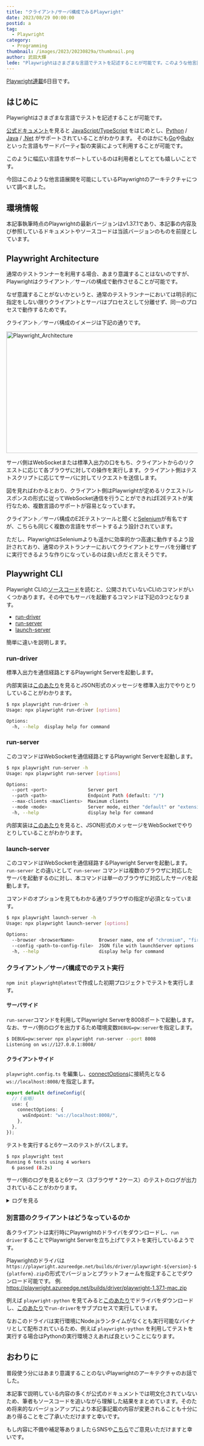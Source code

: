```yaml
---
title: "クライアント/サーバ構成でみるPlaywright"
date: 2023/08/29 00:00:00
postid: a
tag:
  - Playwright
category:
  - Programming
thumbnail: /images/2023/20230829a/thumbnail.png
author: 武田大輝
lede: "Playwrightはさまざまな言語でテストを記述することが可能です。このような他言語展開を可能にしているPlaywrightのアーキテクチャについて調べてみました。"
---
```


[Playwright連載](/articles/20230821a/)6日目です。

## はじめに

Playwrightはさまざまな言語でテストを記述することが可能です。

[公式ドキュメント](https://playwright.dev/docs/languages)を見ると [JavaScript/TypeScript](https://github.com/microsoft/playwright) をはじめとし、[Python](https://github.com/microsoft/playwright-python) / [Java](https://github.com/microsoft/playwright-java) / [.Net](https://github.com/microsoft/playwright-dotnet) がサポートされていることがわかります。
そのほかにも[Go](https://github.com/playwright-community/playwright-go)や[Ruby](https://github.com/YusukeIwaki/playwright-ruby-client)といった言語もサードパーティ製の実装によって利用することが可能です。

このように幅広い言語をサポートしているのは利用者としてとても嬉しいことです。

今回はこのような他言語展開を可能にしているPlaywrightのアーキテクチャについて調べました。

## 環境情報

本記事執筆時点のPlaywrightの最新バージョンはv1.37.1であり、本記事の内容及び参照しているドキュメントやソースコードは当該バージョンのものを前提としています。

## Playwright Architecture

通常のテストランナーを利用する場合、あまり意識することはないのですが、Playwrightはクライアント／サーバの構成で動作させることが可能です。

なぜ意識することがないかというと、通常のテストランナーにおいては明示的に指定をしない限りクライアントとサーバはプロセスとして分離せず、同一のプロセスで動作するためです。

クライアント／サーバ構成のイメージは下記の通りです。

<img src="/images/2023/20230829a/Playwright_Architecture.drawio.png" alt="Playwright_Architecture" width="800" height="320" loading="lazy">

サーバ側はWebSocketまたは標準入出力の口をもち、クライアントからのリクエストに応じて各ブラウザに対しての操作を実行します。クライアント側はテストスクリプトに応じてサーバに対してリクエストを送信します。

図を見ればわかるとおり、クライアント側はPlaywrightが定めるリクエスト/レスポンスの形式に従ってWebSocket通信を行うことができればE2Eテストが実行なため、複数言語のサポートが容易となっています。

クライアント／サーバ構成のE2Eテストツールと聞くと[Selenium](https://www.selenium.dev/)が有名ですが、こちらも同じく複数の言語をサポートするよう設計されています。

ただし、PlaywrightはSeleniumよりも遥かに効率的かつ高速に動作するよう設計されており、通常のテストランナーにおいてクライアントとサーバを分離せずに実行できるような作りになっているのは良い点だと言えそうです。

## Playwright CLI

Playwright CLIの[ソースコード](https://github.com/microsoft/playwright/blob/v1.37.1/packages/playwright-core/src/cli/program.ts)を読むと、公開されていないCLIのコマンドがいくつかあります。その中でもサーバを起動するコマンドは下記の3つとなります。

* [run-driver](https://github.com/microsoft/playwright/blob/v1.37.1/packages/playwright-core/src/cli/program.ts#L249)
* [run-server](https://github.com/microsoft/playwright/blob/v1.37.1/packages/playwright-core/src/cli/program.ts#L255)
* [launch-server](https://github.com/microsoft/playwright/blob/v1.37.1/packages/playwright-core/src/cli/program.ts#L276)

簡単に違いを説明します。

### run-driver

標準入出力を通信経路とするPlaywright Serverを起動します。

内部実装は[このあたり](https://github.com/microsoft/playwright/blob/v1.37.1/packages/playwright-core/src/cli/driver.ts#L33)を見るとJSON形式のメッセージを標準入出力でやりとりしていることがわかります。

```sh
$ npx playwright run-driver -h
Usage: npx playwright run-driver [options]

Options:
  -h, --help  display help for command
```

### run-server

このコマンドはWebSocketを通信経路とするPlaywright Serverを起動します。

```sh
$ npx playwright run-server -h
Usage: npx playwright run-server [options]

Options:
  --port <port>               Server port
  --path <path>               Endpoint Path (default: "/")
  --max-clients <maxClients>  Maximum clients
  --mode <mode>               Server mode, either "default" or "extension"
  -h, --help                  display help for command
```

内部実装は[このあたり](https://github.com/microsoft/playwright/blob/v1.37.1/packages/playwright-core/src/remote/playwrightConnection.ts#L81)を見ると、JSON形式のメッセージをWebSocketでやりとりしていることがわかります。

### launch-server

このコマンドはWebSocketを通信経路するPlaywright Serverを起動します。
`run-server` との違いとして `run-server` コマンドは複数のブラウザに対応したサーバを起動するのに対し、本コマンドは単一のブラウザに対応したサーバを起動します。

コマンドのオプションを見てもわかる通りブラウザの指定が必須となっています。

```sh
$ npx playwright launch-server -h
Usage: npx playwright launch-server [options]

Options:
  --browser <browserName>         Browser name, one of "chromium", "firefox" or "webkit"
  --config <path-to-config-file>  JSON file with launchServer options
  -h, --help                      display help for command
```

### クライアント／サーバ構成でのテスト実行

`npm init playwright@latest`で作成した初期プロジェクトでテストを実行します。

#### サーバサイド

`run-server`コマンドを利用してPlaywright Serverを8008ポートで起動します。
なお、サーバ側のログを出力するため環境変数`DEBUG=pw:server`を指定します。

```sh
$ DEBUG=pw:server npx playwright run-server --port 8008
Listening on ws://127.0.0.1:8008/
```

#### クライアントサイド

`playwright.config.ts` を編集し、[connectOptions](https://playwright.dev/docs/api/class-testoptions#test-options-connect-options)に接続先となる`ws://localhost:8008/`を指定します。

```ts
export default defineConfig({
  // (省略)
  use: {
    connectOptions: {
      wsEndpoint: "ws://localhost:8008/",
    },
  },
});
```

テストを実行すると6ケースのテストがパスします。

```sh
$ npx playwright test
Running 6 tests using 4 workers
  6 passed (8.2s)
```

サーバ側のログを見ると6ケース（3ブラウザ * 2ケース）のテストのログが出力されていることがわかります。

<details><summary>ログを見る</summary>

```sh
  pw:server [1] serving connection: / +34s
  pw:server [2] serving connection: / +3ms
  pw:server [3] serving connection: / +2ms
  pw:server [1] engaged launch mode for "webkit" +12ms
  pw:server [4] serving connection: / +7ms
  pw:server [3] engaged launch mode for "chromium" +2ms
  pw:server [2] engaged launch mode for "webkit" +2ms
  pw:server [4] engaged launch mode for "chromium" +89ms
  pw:server [2] disconnected. error: undefined +3s
  pw:server [2] starting cleanup +1ms
  pw:server [2] finished cleanup +74ms
  pw:server [1] disconnected. error: undefined +147ms
  pw:server [1] starting cleanup +0ms
  pw:server [1] finished cleanup +56ms
  pw:server [5] serving connection: / +325ms
  pw:server [5] engaged launch mode for "firefox" +8ms
  pw:server [6] serving connection: / +259ms
  pw:server [6] engaged launch mode for "firefox" +14ms
  pw:server [6] disconnected. error: undefined +3s
  pw:server [6] starting cleanup +1ms
  pw:server [5] disconnected. error: undefined +622ms
  pw:server [5] starting cleanup +0ms
  pw:server [6] finished cleanup +234ms
  pw:server [5] finished cleanup +247ms
  pw:server [3] disconnected. error: undefined +37s
  pw:server [3] starting cleanup +1ms
  pw:server [3] finished cleanup +35ms
  pw:server [4] disconnected. error: undefined +22s
  pw:server [4] starting cleanup +0ms
  pw:server [4] finished cleanup +37ms
```

</details>

### 別言語のクライアントはどうなっているのか

各クライアントは実行時にPlaywrightのドライバをダウンロードし、`run driver`することでPlaywright Serverを立ち上げてテストを実行しているようです。

Playwrightのドライバは`https://playwright.azureedge.net/builds/driver/playwright-${version}-${platform}.zip`の形式でバージョンとプラットフォームを指定することでダウンロード可能です。
例. https://playwright.azureedge.net/builds/driver/playwright-1.37.1-mac.zip

例えば `playwright-python` を見てみると[このあたり](https://github.com/microsoft/playwright-python/blob/v1.37.0/setup.py#L45)でドライバをダウンロードし、[このあたり](https://github.com/microsoft/playwright-python/blob/v1.37.0/playwright/_impl/_transport.py#L123)で`run-driver`をサブプロセスで実行しています。

なおこのドライバは実行環境にNode.jsランタイムがなくとも実行可能なバイナリとして配布されているため、例えば `playwright-python` を利用してテストを実行する場合はPythonの実行環境さえあれば良ということになります。

## おわりに

普段使う分にはあまり意識することのないPlaywrightのアーキテクチャのお話でした。

本記事で説明している内容の多くが公式のドキュメントでは明文化されていないため、筆者もソースコードを追いながら理解した結果をまとめています。そのため将来的なバージョンアップにより本記事記載の内容が変更されることも十分にあり得ることをご了承いただけますと幸いです。

もし内容に不備や補足等ありましたらSNSや[こちら](https://github.com/future-architect/tech-blog/issues)でご意見いただけますと幸いです。
